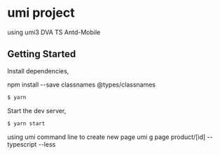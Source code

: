 # umi project
using umi3 DVA TS Antd-Mobile

## Getting Started

Install dependencies,

npm install --save classnames @types/classnames

```bash
$ yarn
```

Start the dev server,

```bash
$ yarn start
```


using umi command line to create new page
umi g page product/[id] --typescript --less